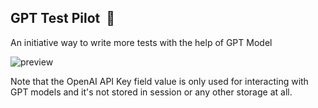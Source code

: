 ## GPT Test Pilot  🛫

An initiative way to write more tests with the help of GPT Model

![preview](https://github.com/mostafa-rio/gpt-test-pilot/assets/32630862/4f02580e-5b44-4a81-abb7-7cb93e11aa8b)

Note that the OpenAI API Key field value is only used for interacting with GPT models and it's not stored in session or any other storage at all.
